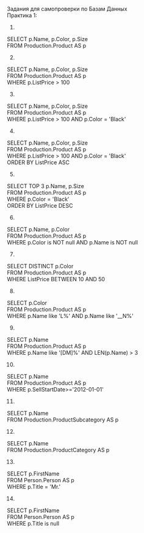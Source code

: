 Задания для самопроверки по Базам Данных  
Практика 1:  

1.
SELECT p.Name, p.Color, p.Size  
FROM Production.Product AS p  

2.
SELECT p.Name, p.Color, p.Size  
FROM Production.Product AS p  
WHERE p.ListPrice > 100  

3.  
SELECT p.Name, p.Color, p.Size  
FROM Production.Product AS p  
WHERE p.ListPrice > 100 AND p.Color = 'Black'  

4.  
SELECT p.Name, p.Color, p.Size  
FROM Production.Product AS p  
WHERE p.ListPrice > 100 AND p.Color = 'Black'  
ORDER BY ListPrice ASC  
  
5.  
SELECT TOP 3 p.Name, p.Size  
FROM Production.Product AS p  
WHERE p.Color = 'Black'  
ORDER BY ListPrice DESC  
  
6.  
SELECT p.Name, p.Color  
FROM Production.Product AS p  
WHERE p.Color is NOT null AND p.Name is NOT null  
    
7.  
SELECT DISTINCT p.Color   
FROM Production.Product AS p  
WHERE ListPrice BETWEEN 10 AND 50  
  
8.  
SELECT p.Color  
FROM Production.Product AS p  
WHERE p.Name like 'L%' AND p.Name like '__N%'  
  
9.  
SELECT p.Name  
FROM Production.Product AS p  
WHERE p.Name like '[DM]%' AND LEN(p.Name) > 3   
  
10.  
SELECT p.Name  
FROM Production.Product AS p   
WHERE p.SellStartDate>='2012-01-01'    
  
11.  
SELECT p.Name  
FROM Production.ProductSubcategory AS p  

12.  
SELECT p.Name  
FROM Production.ProductCategory AS p  

13.   
SELECT p.FirstName  
FROM Person.Person AS p  
WHERE p.Title = 'Mr.'  

14.
SELECT p.FirstName  
FROM Person.Person AS p  
WHERE p.Title is null  
